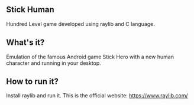 ## Stick Human
Hundred Level game developed using raylib and C language.

## What's it?
Emulation of the famous Android game Stick Hero with a new human character and running in your desktop.

## How to run it?
Install raylib and run it. This is the official website: https://www.raylib.com/